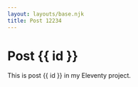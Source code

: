 ```yaml
---
layout: layouts/base.njk
title: Post 12234
---
```


# Post {{ id }}

This is post {{ id }} in my Eleventy project.
